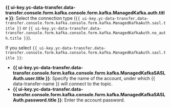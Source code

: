**{{ ui-key.yc-data-transfer.data-transfer.console.form.kafka.console.form.kafka.ManagedKafka.auth.title }}**: Select the connection type (`{{ ui-key.yc-data-transfer.data-transfer.console.form.kafka.console.form.kafka.ManagedKafkaAuth.sasl.title }}` or `{{ ui-key.yc-data-transfer.data-transfer.console.form.kafka.console.form.kafka.ManagedKafkaAuth.no_auth.title }}`).

If you select `{{ ui-key.yc-data-transfer.data-transfer.console.form.kafka.console.form.kafka.ManagedKafkaAuth.sasl.title }}`:

* **{{ ui-key.yc-data-transfer.data-transfer.console.form.kafka.console.form.kafka.ManagedKafkaSASLAuth.user.title }}**: Specify the name of the account, under which {{ data-transfer-name }} will connect to the topic.
* **{{ ui-key.yc-data-transfer.data-transfer.console.form.kafka.console.form.kafka.ManagedKafkaSASLAuth.password.title }}**: Enter the account password.
